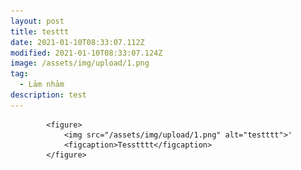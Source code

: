 ```yaml
---
layout: post
title: testtt
date: 2021-01-10T08:33:07.112Z
modified: 2021-01-10T08:33:07.124Z
image: /assets/img/upload/1.png
tag:
  - Lảm nhảm
description: test
---
```


            <figure>
                <img src="/assets/img/upload/1.png" alt="testttt">'
                <figcaption>Tesstttt</figcaption>
            </figure>